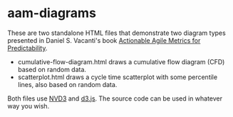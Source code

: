 # aam-diagrams

These are two standalone HTML files that demonstrate two diagram types presented 
in Daniel S. Vacanti's book [Actionable Agile Metrics for Predictability](https://leanpub.com/actionableagilemetrics).

- cumulative-flow-diagram.html draws a cumulative flow diagram (CFD) based on random data.
- scatterplot.html draws a cycle time scatterplot with some percentile lines, also based on random data. 

Both files use [NVD3](http://nvd3.org/) and [d3.js](https://d3js.org/). The 
source code can be used in whatever way you wish.
